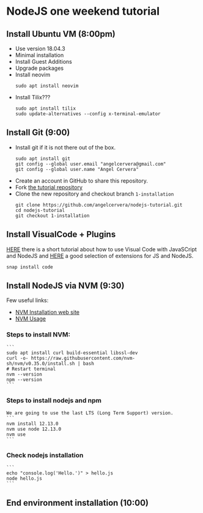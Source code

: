 # NodeJS one weekend tutorial

## Install Ubuntu VM (8:00pm)
- Use version 18.04.3
- Minimal installation
- Install Guest Additions
- Upgrade packages
- Install neovim
    ```
    sudo apt install neovim
    ```
- Install Tilix???
    ```
    sudo apt install tilix
    sudo update-alternatives --config x-terminal-emulator
    ```

## Install Git (9:00)
- Install git if it is not there out of the box.
    ```
    sudo apt install git
    git config --global user.email "angelcervera@gmail.com"
    git config --global user.name "Angel Cervera"
    ```
- Create an account in GitHub to share this repository.
- Fork [the tutorial repository](https://github.com/angelcervera/nodejs-tutorial)
- Clone the new repository and checkout branch `1-installation`
    ```
    git clone https://github.com/angelcervera/nodejs-tutorial.git
    cd nodejs-tutorial
    git checkout 1-installation
    ```

## Install VisualCode + Plugins 
[HERE](https://code.visualstudio.com/docs/nodejs/working-with-javascript) there is a short tutorial about how to use Visual Code with JavaSCript and NodeJS and [HERE](https://code.visualstudio.com/docs/nodejs/extensions) a good selection of extensions for JS and NodeJS.

```snap install code```


## Install NodeJS via NVM (9:30)
Few useful links:
- [NVM Installation web site](https://github.com/nvm-sh/nvm#install--update-script)
- [NVM Usage](https://github.com/nvm-sh/nvm#usage)

### Steps to install NVM:
    ```
    sudo apt install curl build-essential libssl-dev
    curl -o- https://raw.githubusercontent.com/nvm-sh/nvm/v0.35.0/install.sh | bash
    # Restart terminal
    nvm --version
    npm --version
    ```
### Steps to install nodejs and npm
    We are going to use the last LTS (Long Term Support) version.
    ```
    nvm install 12.13.0
    nvm use node 12.13.0
    nvm use
    ```
### Check nodejs installation
    ```
    echo "console.log('Hello.')" > hello.js
    node hello.js
    ```

## End environment installation (10:00)
